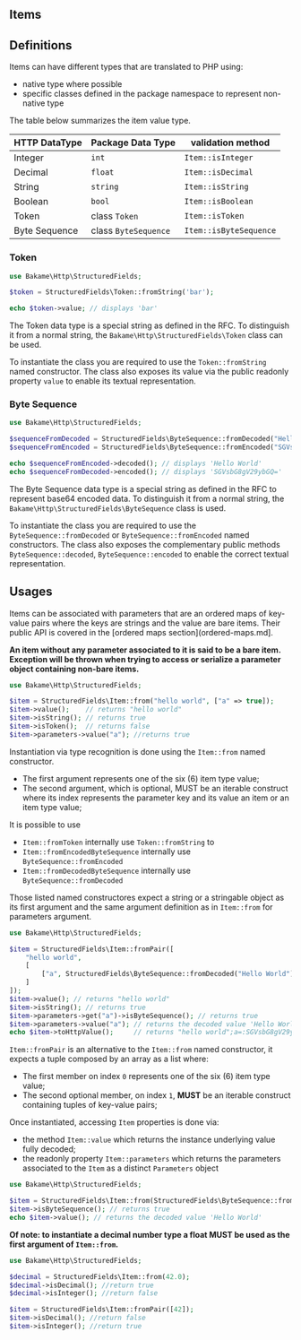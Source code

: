 Items
----

## Definitions

Items can have different types that are translated to PHP using:

- native type where possible
- specific classes defined in the package namespace to represent non-native type

The table below summarizes the item value type.

| HTTP DataType | Package Data Type    | validation method      |
|---------------|----------------------|------------------------|
| Integer       | `int`                | `Item::isInteger`      |
| Decimal       | `float`              | `Item::isDecimal`      |
| String        | `string`             | `Item::isString`       |
| Boolean       | `bool`               | `Item::isBoolean`      |
| Token         | class `Token`        | `Item::isToken`        |
| Byte Sequence | class `ByteSequence` | `Item::isByteSequence` |

### Token

```php
use Bakame\Http\StructuredFields;

$token = StructuredFields\Token::fromString('bar');

echo $token->value; // displays 'bar'
```

The Token data type is a special string as defined in the RFC. To distinguish it from a normal string,
the `Bakame\Http\StructuredFields\Token` class can be used.

To instantiate the class you are required to use the `Token::fromString` named constructor.
The class also exposes its value via the public readonly property `value` to enable its textual representation.

### Byte Sequence

```php
use Bakame\Http\StructuredFields;

$sequenceFromDecoded = StructuredFields\ByteSequence::fromDecoded("Hello World");
$sequenceFromEncoded = StructuredFields\ByteSequence::fromEncoded("SGVsbG8gV29ybGQ=");

echo $sequenceFromEncoded->decoded(); // displays 'Hello World'
echo $sequenceFromDecoded->encoded(); // displays 'SGVsbG8gV29ybGQ='
```

The Byte Sequence data type is a special string as defined in the RFC to represent base64 encoded data.
To distinguish it from a normal string, the `Bakame\Http\StructuredFields\ByteSequence` class is used.

To instantiate the class you are required to use the `ByteSequence::fromDecoded` or `ByteSequence::fromEncoded`
named constructors. The class also exposes the complementary public methods `ByteSequence::decoded`,
`ByteSequence::encoded` to enable the correct textual representation.

## Usages

Items can be associated with parameters that are an ordered maps of key-value pairs where the
keys are strings and the value are bare items. Their public API is covered in the [ordered maps section](ordered-maps.md].

**An item without any parameter associated to it is said to be a bare item.**
**Exception will be thrown when trying to access or serialize a parameter object containing non-bare items.**

```php
use Bakame\Http\StructuredFields;

$item = StructuredFields\Item::from("hello world", ["a" => true]);
$item->value();    // returns "hello world"
$item->isString(); // returns true
$item->isToken();  // returns false
$item->parameters->value("a"); //returns true
```

Instantiation via type recognition is done using the `Item::from` named constructor.

- The first argument represents one of the six (6) item type value;
- The second argument, which is optional, MUST be an iterable construct  
  where its index represents the parameter key and its value an item or an item type value;

It is possible to use

- `Item::fromToken` internally use `Token::fromString` to
- `Item::fromEncodedByteSequence` internally use `ByteSequence::fromEncoded`
- `Item::fromDecodedByteSequence` internally use `ByteSequence::fromDecoded`

Those listed named constructores expect a string or a stringable object as its first argument and the
same argument definition as in `Item::from` for parameters argument.

```php
use Bakame\Http\StructuredFields;

$item = StructuredFields\Item::fromPair([
    "hello world", 
    [
        ["a", StructuredFields\ByteSequence::fromDecoded("Hello World")],
    ]
]);
$item->value(); // returns "hello world"
$item->isString(); // returns true
$item->parameters->get("a")->isByteSequence(); // returns true
$item->parameters->value("a"); // returns the decoded value 'Hello World'
echo $item->toHttpValue();     // returns "hello world";a=:SGVsbG8gV29ybGQ=:
```

`Item::fromPair` is an alternative to the `Item::from` named constructor, it expects
a tuple composed by an array as a list where:

- The first member on index `0` represents one of the six (6) item type value;
- The second optional member, on index `1`, **MUST** be an iterable construct containing
  tuples of key-value pairs;

Once instantiated, accessing `Item` properties is done via:

- the method `Item::value` which returns the instance underlying value fully decoded;
- the readonly property `Item::parameters` which returns the parameters associated to the `Item` as a distinct `Parameters` object

```php
use Bakame\Http\StructuredFields;

$item = StructuredFields\Item::from(StructuredFields\ByteSequence::fromEncoded("SGVsbG8gV29ybGQ=")]);
$item->isByteSequence(); // returns true
echo $item->value(); // returns the decoded value 'Hello World'
```

**Of note: to instantiate a decimal number type a float MUST be used as the first argument of `Item::from`.**

```php
use Bakame\Http\StructuredFields;

$decimal = StructuredFields\Item::from(42.0);
$decimal->isDecimal(); //return true
$decimal->isInteger(); //return false

$item = StructuredFields\Item::fromPair([42]);
$item->isDecimal(); //return false
$item->isInteger(); //return true
```
